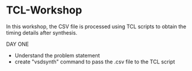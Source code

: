 # TCL-Workshop
In this workshop, the CSV file is processed using TCL scripts to obtain the timing details after synthesis.

DAY ONE
- Understand the problem statement
- create "vsdsynth" command to pass the .csv file to the TCL script
